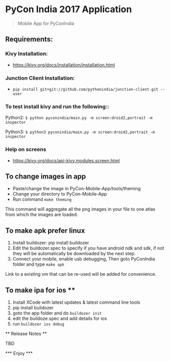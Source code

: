 PyCon India 2017 Application
=======
> Mobile App for PyConIndia

## Requirements:
### Kivy Installation:
-   https://kivy.org/docs/installation/installation.html

### Junction Client Installation:
- `pip install git+git://github.com/pythonindia/junction-client.git --user`

### To test install kivy and run the following::

Python2:  `$ python pyconindia/main.py -m screen:droid2,portrait -m inspector`

Python3:  `$ python3 pyconindia/main.py -m screen:droid2,portrait -m inspector`

### Help on screens
- https://kivy.org/docs/api-kivy.modules.screen.html

## To change images in app
   - Paste/change the image in PyCon-Mobile-App/tools/theming
   - Change your directory to PyCon-Mobile-App
   - Run command ``make theming``

This command will aggregate all the png images in your file to one atlas
from which the images are loaded.

## To make apk **prefer linux**

1. Install buildozer: pip install buildozer
2. Edit the buildozer.spec to specify if you have android ndk and sdk,
   if not they will be automatically be downloaded by the next step.
3. Connect your mobile, enable usb debugging, Then goto PyConIndia
   folder and type `make apk`

Link to a existing vm that can be re-used will be added for convenience.

## To make ipa for ios **

1. Install XCode with latest updates & latest command line tools
2. pip install buildozer
3. goto the app folder and do `buildozer init`
4. edit the buildoze.spec and add details for ios
5. run `buildozer ios debug`

** Release Notes **

TBD

***   Enjoy   ***
